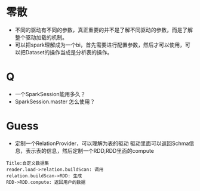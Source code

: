 # 零散
+ 不同的驱动有不同的参数，真正重要的并不是了解不同驱动的参数，而是了解整个驱动加载的机制。
+ 可以把spark理解成为一个bi，首先需要进行配置参数，然后才可以使用，可以把Dataset的操作当成是分析表的操作。

# Q
+ 一个SparkSession能用多久？
+ SparkSession.master 怎么使用？

# Guess
+ 定制一个RelationProvider，可以理解为表的驱动
驱动里面可以返回Schma信息，表示表的信息，然后定制一个RDD,RDD里面的compute


 ```sequence
Title:自定义数据集
reader.load->relation.buildScan: 调用
relation.buildScan->RDD: 生成
RDD->RDD.compute: 返回用户的数据
 ```